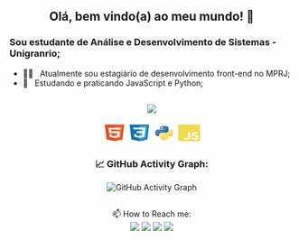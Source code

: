 <div align="center">

## Olá, bem vindo(a) ao meu mundo! 👋

</div>

### Sou estudante de Análise e Desenvolvimento de Sistemas - Unigranrio;

- 👨‍💻 &nbsp; Atualmente sou estagiário de desenvolvimento front-end no MPRJ;
- 📖 &nbsp; Estudando e praticando JavaScript e Python;

##

<div align="center">
<img height="180em" src="https://github-readme-stats.vercel.app/api/top-langs/?username=nicolasgaldino&layout=compact&langs_count=7&theme=dark"/><br>

<div style="display: inline_block"><br>
  <img align="center" alt="HTML" height="30" width="40" src="https://raw.githubusercontent.com/devicons/devicon/master/icons/html5/html5-original.svg">
  <img align="center" alt="CSS" height="30" width="40" src="https://raw.githubusercontent.com/devicons/devicon/master/icons/css3/css3-original.svg">
  <img align="center" alt="Python" height="30" width="40" src="https://raw.githubusercontent.com/devicons/devicon/master/icons/python/python-original.svg">
  <img align="center" alt="Js" height="30" width="40" src="https://raw.githubusercontent.com/devicons/devicon/master/icons/javascript/javascript-plain.svg">
</div>
</div>

##
<div align="center">

  ### 📈 GitHub Activity Graph:
![GitHub Activity Graph](https://activity-graph.herokuapp.com/graph?username=nicolasgaldino&theme=redical&color=00ffff&line=00ffff&point=ffffff&area=true&hide_border=true)

</div>
  
##

<div align="center">
 📫 How to Reach me:
<div>
  <a href="https://www.linkedin.com/in/nícolas-galdino-esmael-8370ab199" target="_blank"><img src="https://img.shields.io/badge/LinkedIn-0077B5?style=for-the-badge&logo=linkedin&logoColor=white" target="_blank"></a>
  <a href = "https://twitter.com/galdino_esmael"><img src="https://img.shields.io/badge/Twitter-1DA1F2?style=for-the-badge&logo=twitter&logoColor=white" target="_blank"></a>
  <a href = "mailto:nicolasesmael1998@gmail.com"><img src="https://img.shields.io/badge/Gmail-D14836?style=for-the-badge&logo=gmail&logoColor=white" target="_blank"></a>
  <a href="https://api.whatsapp.com/send?phone=5521974903005" alt="Connect on Whatsapp"><img src="https://img.shields.io/badge/WHATSAPP-%2325D366.svg?&style=for-the-badge&logo=whatsapp&logoColor=white"/></a>
</div>
</div>
